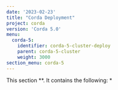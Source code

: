```yaml
---
date: '2023-02-23'
title: "Corda Deployment"
project: corda
version: 'Corda 5.0'
menu:
  corda-5:
    identifier: corda-5-cluster-deploy
    parent: corda-5-cluster
    weight: 3000
section_menu: corda-5
---
```

This section **. It contains the following:
* 
